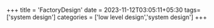 +++
title = 'FactoryDesign'
date = 2023-11-12T03:05:11+05:30
tags=['system design']
categories = ['low level design','system design']
+++
